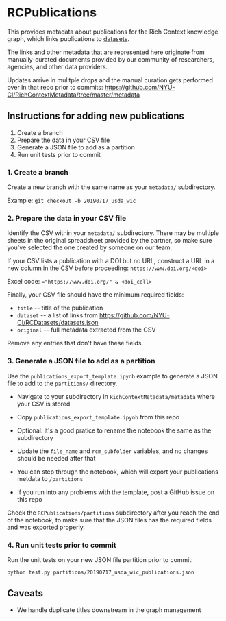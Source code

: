 # RCPublications

This provides metadata about publications for the Rich Context knowledge graph,
which links publications to [datasets](https://github.com/NYU-CI/RCDatasets).

The links and other metadata that are represented here originate from
manually-curated documents provided by our community of researchers,
agencies, and other data providers.

Updates arrive in mulitple drops and the manual curation gets
performed over in that repo prior to commits:
<https://github.com/NYU-CI/RichContextMetadata/tree/master/metadata>


## Instructions for adding new publications

  1. Create a branch
  2. Prepare the data in your CSV file
  3. Generate a JSON file to add as a partition
  4. Run unit tests prior to commit


### 1. Create a branch

Create a new branch with the same name as your `metadata/`
subdirectory.

Example:
`git checkout -b 20190717_usda_wic`


### 2. Prepare the data in your CSV file

Identify the CSV within your `metadata/` subdirectory. There may be
multiple sheets in the original spreadsheet provided by the partner,
so make sure you've selected the one created by someone on our team.

If your CSV lists a publication with a DOI but no URL, construct a URL
in a new column in the CSV before proceeding: `https://www.doi.org/<doi>`

Excel code: `="https://www.doi.org/" & <doi_cell>`


Finally, your CSV file should have the minimum required fields:

  * `title` -- title of the publication
  * `dataset` -- a list of links from <https://github.com/NYU-CI/RCDatasets/datasets.json>
  * `original` -- full metadata extracted from the CSV

Remove any entries that don't have these fields.


### 3. Generate a JSON file to add as a partition

Use the `publications_export_template.ipynb` example to generate a
JSON file to add to the `partitions/` directory.

  * Navigate to your subdirectory in `RichContextMetadata/metadata` where your CSV is stored

  * Copy `publications_export_template.ipynb` from this repo

  * Optional: it's a good pratice to rename the notebook the same as the subdirectory

  * Update the `file_name` and `rcm_subfolder` variables, and no changes should be needed after that

  * You can step through the notebook, which will export your publications metdata to `/partitions`

  * If you run into any problems with the template, post a GitHub issue on this repo

Check the `RCPublications/partitions` subdirectory after you reach the
end of the notebook, to make sure that the JSON files has the required
fields and was exported properly.


### 4. Run unit tests prior to commit

Run the unit tests on your new JSON file partition prior to commit:
```
python test.py partitions/20190717_usda_wic_publications.json
```


## Caveats

  * We handle duplicate titles downstream in the graph management
